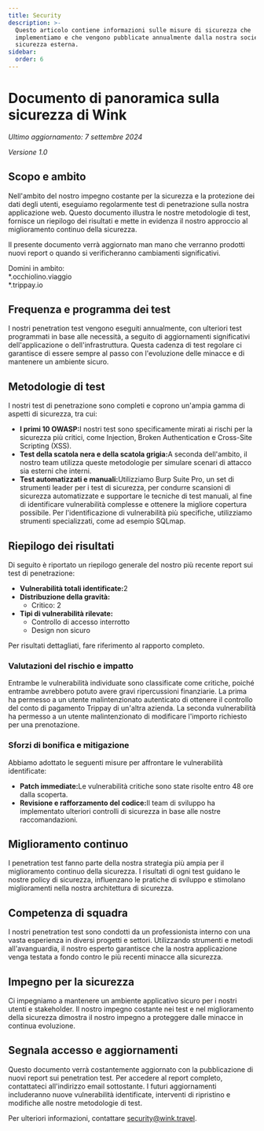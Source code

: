 ```yaml
---
title: Security
description: >-
  Questo articolo contiene informazioni sulle misure di sicurezza che
  implementiamo e che vengono pubblicate annualmente dalla nostra società di
  sicurezza esterna.
sidebar:
  order: 6
---
```

# Documento di panoramica sulla sicurezza di Wink

*Ultimo aggiornamento: 7 settembre 2024*

*Versione 1.0*

## Scopo e ambito

Nell'ambito del nostro impegno costante per la sicurezza e la protezione dei dati degli utenti, eseguiamo regolarmente test di penetrazione sulla nostra applicazione web. Questo documento illustra le nostre metodologie di test, fornisce un riepilogo dei risultati e mette in evidenza il nostro approccio al miglioramento continuo della sicurezza.

Il presente documento verrà aggiornato man mano che verranno prodotti nuovi report o quando si verificheranno cambiamenti significativi.

Domini in ambito:\
\*.occhiolino.viaggio\
\*.trippay.io

## Frequenza e programma dei test

I nostri penetration test vengono eseguiti annualmente, con ulteriori test programmati in base alle necessità, a seguito di aggiornamenti significativi dell'applicazione o dell'infrastruttura. Questa cadenza di test regolare ci garantisce di essere sempre al passo con l'evoluzione delle minacce e di mantenere un ambiente sicuro.

## Metodologie di test

I nostri test di penetrazione sono completi e coprono un'ampia gamma di aspetti di sicurezza, tra cui:

* **I primi 10 OWASP:**&#x49; nostri test sono specificamente mirati ai rischi per la sicurezza più critici, come Injection, Broken Authentication e Cross-Site Scripting (XSS).
* **Test della scatola nera e della scatola grigia:**&#x41; seconda dell'ambito, il nostro team utilizza queste metodologie per simulare scenari di attacco sia esterni che interni.
* **Test automatizzati e manuali:**&#x55;tilizziamo Burp Suite Pro, un set di strumenti leader per i test di sicurezza, per condurre scansioni di sicurezza automatizzate e supportare le tecniche di test manuali, al fine di identificare vulnerabilità complesse e ottenere la migliore copertura possibile. Per l'identificazione di vulnerabilità più specifiche, utilizziamo strumenti specializzati, come ad esempio SQLmap.

## Riepilogo dei risultati

Di seguito è riportato un riepilogo generale del nostro più recente report sui test di penetrazione:

* **Vulnerabilità totali identificate:**&#x32;
* **Distribuzione della gravità:**
  * Critico: 2
* **Tipi di vulnerabilità rilevate:**
  * Controllo di accesso interrotto
  * Design non sicuro

Per risultati dettagliati, fare riferimento al rapporto completo.

### Valutazioni del rischio e impatto

Entrambe le vulnerabilità individuate sono classificate come critiche, poiché entrambe avrebbero potuto avere gravi ripercussioni finanziarie. La prima ha permesso a un utente malintenzionato autenticato di ottenere il controllo del conto di pagamento Trippay di un'altra azienda. La seconda vulnerabilità ha permesso a un utente malintenzionato di modificare l'importo richiesto per una prenotazione.

### Sforzi di bonifica e mitigazione

Abbiamo adottato le seguenti misure per affrontare le vulnerabilità identificate:

* **Patch immediate:**&#x4C;e vulnerabilità critiche sono state risolte entro 48 ore dalla scoperta.
* **Revisione e rafforzamento del codice:**&#x49;l team di sviluppo ha implementato ulteriori controlli di sicurezza in base alle nostre raccomandazioni.

## Miglioramento continuo

I penetration test fanno parte della nostra strategia più ampia per il miglioramento continuo della sicurezza. I risultati di ogni test guidano le nostre policy di sicurezza, influenzano le pratiche di sviluppo e stimolano miglioramenti nella nostra architettura di sicurezza.

## Competenza di squadra

I nostri penetration test sono condotti da un professionista interno con una vasta esperienza in diversi progetti e settori. Utilizzando strumenti e metodi all'avanguardia, il nostro esperto garantisce che la nostra applicazione venga testata a fondo contro le più recenti minacce alla sicurezza.

## Impegno per la sicurezza

Ci impegniamo a mantenere un ambiente applicativo sicuro per i nostri utenti e stakeholder. Il nostro impegno costante nei test e nel miglioramento della sicurezza dimostra il nostro impegno a proteggere dalle minacce in continua evoluzione.

## Segnala accesso e aggiornamenti

Questo documento verrà costantemente aggiornato con la pubblicazione di nuovi report sui penetration test. Per accedere al report completo, contattateci all'indirizzo email sottostante. I futuri aggiornamenti includeranno nuove vulnerabilità identificate, interventi di ripristino e modifiche alle nostre metodologie di test.

Per ulteriori informazioni, contattare security@wink.travel.

